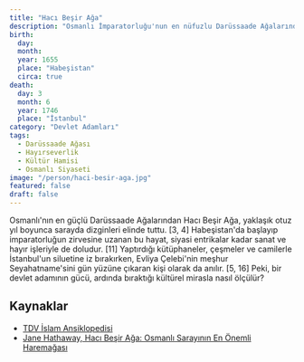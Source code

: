 ```yaml
---
title: "Hacı Beşir Ağa"
description: "Osmanlı İmparatorluğu'nun en nüfuzlu Darüssaade Ağalarından, siyasetçi, kültür hamisi ve hayırsever."
birth:
  day:
  month:
  year: 1655
  place: "Habeşistan"
  circa: true
death:
  day: 3
  month: 6
  year: 1746
  place: "İstanbul"
category: "Devlet Adamları"
tags:
  - Darüssaade Ağası
  - Hayırseverlik
  - Kültür Hamisi
  - Osmanlı Siyaseti
image: "/person/haci-besir-aga.jpg"
featured: false
draft: false
---
```


Osmanlı'nın en güçlü Darüssaade Ağalarından Hacı Beşir Ağa, yaklaşık otuz yıl boyunca sarayda dizginleri elinde tuttu. [3, 4] Habeşistan'da başlayıp imparatorluğun zirvesine uzanan bu hayat, siyasi entrikalar kadar sanat ve hayır işleriyle de doludur. [11] Yaptırdığı kütüphaneler, çeşmeler ve camilerle İstanbul'un siluetine iz bırakırken, Evliya Çelebi'nin meşhur Seyahatname'sini gün yüzüne çıkaran kişi olarak da anılır. [5, 16] Peki, bir devlet adamının gücü, ardında bıraktığı kültürel mirasla nasıl ölçülür?

## Kaynaklar

- [TDV İslam Ansiklopedisi](https://islamansiklopedisi.org.tr/besir-aga-haci)
- [Jane Hathaway, Hacı Beşir Ağa: Osmanlı Sarayının En Önemli Haremağası](https://www.kitapyurdu.com/kitap/haci-besir-aga-osmanli-sarayinin-en-onemli-haremagasi/368812.html)